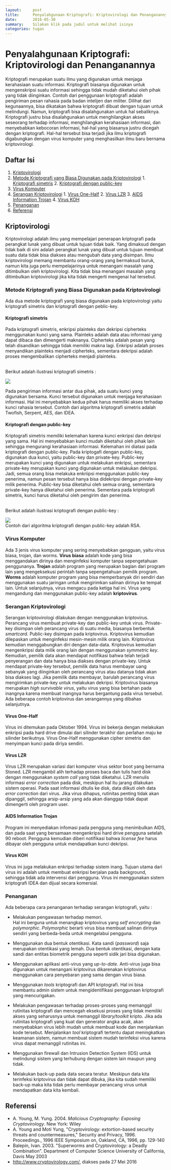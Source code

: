 ```yaml
---
layout:     post
title:      Penyalahgunaan Kriptografi: Kriptovirologi dan Penanganannya
date:       2016-05-30
summary:    Silakan klik pada judul untuk melihat isinya
categories: tugas
---
```


# Penyalahgunaan Kriptografi: Kriptovirologi dan Penanganannya
Kriptografi merupakan suatu ilmu yang digunakan untuk menjaga kerahasiaan suatu informasi. Kriptografi biasanya digunakan untuk mengenskripsi suatu informasi sehingga tidak mudah diketahui oleh pihak yang tidak diinginkan. Contoh dari penggunaan kriptografi adalah pengiriman pesan rahasia pada badan intelijen dan militer. Dilihat dari kegunaannya, bisa dikatakan bahwa kriptografi dibuat dengan tujuan untuk melindungi. Namun, kriptografi bisa disalahgunakan untuk hal sebaliknya. Kriptografi justru bisa disalahgunakan untuk menghilangkan akses seseorang terhadap informasi, menghilangkan kerahasiaan informasi, dan menyebabkan kebocoran informasi, hal-hal yang biasanya justru dicegah dengan kriptografi. Hal-hal tersebut bisa terjadi jika ilmu kriptografi digabungkan dengan virus komputer yang menghasilkan ilmu baru bernama kriptovirologi.

## Daftar Isi
1. [Kriptovirologi](#kriptovirologi)
  1. [Metode Kriptografi yang Biasa Digunakan pada Kriptovirologi](#metode-kriptografi-yang-biasa-digunakan-pada-kriptovirologi)
    1. [Kriptografi simetris](#kriptografi-simetris)
    2. [Kriptografi dengan public-key](#kriptografi-dengan-public-key)
  2. [Virus Komputer](#virus-komputer)
  3. [Serangan Kriptovirologi](#serangan-kriptovirologi)
    1. [Virus One-Half](#virus-one-half)
    2. [Virus LZR](#virus-lzr)
    3. [AIDS Information Trojan](#aids-information-trojan)
    4. [Virus KOH](#virus-koh)
  4. [Penanganan](#penanganan)
2. [Referensi](#referensi)

## Kriptovirologi
Kriptovirologi adalah ilmu yang mempelajari penerapan kriptografi pada perangkat lunak yang dibuat untuk tujuan tidak baik. Yang dimaksud dengan tidak baik di sini adalah perangkat lunak yang dibuat untuk tujuan membuat suatu data tidak bisa diakses atau mengubah data yang disimpan. Ilmu kriptovirologi memang membantu orang-orang yang bermaksud buruk, namun kita juga perlu mempelajarinya untuk menangani masalah yang ditimbulkan oleh kriptovirologi. Kita tidak bisa menangani masalah yang ditimbulkan kriptovirologi jika kita tidak mengerti mengenai hal tersebut.

### Metode Kriptografi yang Biasa Digunakan pada Kriptovirologi
Ada dua metode kriptografi yang biasa digunakan pada kriptovirologi yaitu kriptografi simetris dan kriptografi dengan peblic-key.
#### Kriptografi simetris
Pada kriptografi simetris, enkripsi plainteks dan dekripsi cipherteks menggunakan kunci yang sama. Plainteks adalah data atau informasi yang dapat dibaca dan dimengerti maknanya. Cipherteks adalah pesan yang telah disandikan sehingga tidak memiliki makna lagi. Enkripsi adalah proses menyandikan plainteks menjadi cipherteks, sementara dekripsi adalah proses mengembalikan cipherteks menjadi plainteks. <br><br>

Berikut adalah ilustrasi kriptografi simetris :

<img src="http://www2.powayusd.com/pusdtbes/cs/symmetric.gif">

Pada pengiriman informasi antar dua pihak, ada suatu kunci yang digunakan bersama. Kunci tersebut digunakan untuk menjaga kerahasiaan informasi. Hal ini menyebabkan kedua pihak harus memiliki akses terhadap kunci rahasia tersebut. Contoh dari algoritma kriptografi simetris adalah Twofish, Serpent, AES, dan IDEA. 

#### Kriptografi dengan public-key
Kriptografi simetris memiliki kelemahan karena kunci enkripsi dan dekripsi yang sama. Hal ini menyebabkan kunci mudah diketahui oleh pihak lain sehingga mengurangi kerahasiaan informasi. Kelemahan ini diatasi pada kriptografi dengan public-key. Pada kriptogafi dengan public-key, digunakan dua kunci, yaitu public-key dan private-key. Public-key merupakan kunci yang digunakan untuk melakukan enkripsi, sementara private-key merupakan kunci yang digunakan untuk melakukan dekripsi. Jadi, semua orang bisa melakuka enkriipsi menggunakan public-key penerima, namun pesan tersebut hanya bisa didekripsi dengan private-key milik penerima. Public-key bisa diketahui oleh semua orang, sementara private-key hanya diketahui oleh penerima. Sementara pada kriptografi simetris, kunci harus diketahui oleh pengirim dan penerima. <br><br>

Berikut adalah ilustrasi kriptografi dengan public-key :

<img src="http://www.ooshutup.com/wp-content/uploads/2014/11/public_key_encryption.jpg"><br>
Contoh dari algoritma kriptografi dengan public-key adalah RSA.

### Virus Komputer
Ada 3 jenis virus komputer yang sering menyebabkan gangguan, yaitu virus biasa, trojan, dan worms. **Virus biasa** adalah kode yang bisa menggandakan dirinya dan menginfeksi komputer tanpa sepengetahuan penggunanya. **Trojan** adalah program yang merupakan bagian dari program lain yang mengeksekusi perintah tanpa sepengetahuan pemilik program. **Worms** adalah komputer program yang bisa memperbanyak diri sendiri dan menggunakan suatu jaringan untuk mengirimkan salinan dirinya ke tempat lain. Untuk selanjutnya, virus mengacu pada ketiga hal ini. Virus yang mengandung dan menggunakan public-key adalah **kriptovirus**.

### Serangan Kriptovirologi
Serangan kriptovirologi dilakukan dengan menggunakan kriptovirus. Perancang virus membuat private-key dan public-key untuk virus. Private-key disimpan oleh perancang virus di suatu media, biasanya berbentuk *_smartcard_*. Public-key disimpan pada kriptovirus. Kriptovirus kemudian dilepaskan untuk menginfeksi mesin-mesin milik orang lain. Kriptovirus kemudian menggabungkan diri dengan data-data. Kriptovirus kemudian mengenkripsi data milik orang lain dengan menggunakan _symmetric key_. Kemudian, pemilik data akan mendapat notifikasi bahwa telah terjadi penyerangan dan data hanya bisa diakses dengan private-key. Untuk mendapat private-key tersebut, pemilik data harus membayar uang sebanyak yang diinginkan oleh perancang virus atau datanya tidak akan bisa diakses lagi. Jika pemilik data membayar, barulah perancang virus mengirimkan private-key untuk melakukan dekripsi. Kriptovirus biasanya merupakan _high survivable virus_, yaitu virus yang bisa bertahan pada inangnya karena membuat inangnya harus bergantung pada virus tersebut. Ada beberapa contoh kriptovirus dan serangannya yang dibahas selanjutnya.
#### Virus One-Half
Virus ini ditemukan pada Oktober 1994. Virus ini bekerja dengan melakukan enkripsi pada hard drive dimulai dari silinder terakhir dan perlahan maju ke silinder berikutnya. Virus One-Half menggunakan cipher simetris dan menyimpan kunci pada diriya sendiri.
#### Virus LZR
Virus LZR merupakan variasi dari komputer virus sektor boot yang bernama Stoned. LZR mengambil alih terhadap proses baca dan tulis hard disk dengan menggunakan _system call_ yang tidak diketahui. LZR menulis informasi _error correction_ pada disk, meskipun hal itu jarang dilakukan sistem operasi. Pada saat informasi ditulis ke disk, data diikuti oleh data _error correction_ dari virus. Jika virus dihapus, rutinitas penting tidak akan dipanggil, sehingga arsip-arsip yang ada akan dianggap tidak dapat dimengerti oleh  program user.
#### AIDS Information Trojan
Program ini menyediakan infomasi pada pengguna yang menimbulkan AIDS, dan pada saat yang bersamaan mengenkripsi hard drive pengguna setelah 90 reboot. Pengguna kemudian diberi notifikasi bahwa _license fee_ harus dibayar oleh pengguna untuk mendapatkan kunci dekripsi.
#### Virus KOH
Virus ini juga melakukan enkripsi terhadap sistem inang. Tujuan utama dari virus ini adalah untuk membuat enkripsi berjalan pada background, sehingga tidak ada intervensi dari pengguna. Virus ini menggunakan sistem kriptografi IDEA dan dijual secara komersial.

### Penanganan
Ada beberapa cara penanganan terhadap serangan kriptografi, yaitu :
* Melakukan pengawasan terhadap memori.<br> Hal ini berguna untuk menangkap kriptovirus yang _self encrypting_ dan _polymorphic_. _Polymorphic_ berarti virus bisa membuat salinan dirinya sendiri yang berbeda-beda untuk mengelabui pengguna.

* Menggunakan dua bentuk otentikasi. Kata sandi (_password_) saja merupakan otentikasi yang lemah. Dua bentuk otentikasi, dengan kata sandi dan entitas biometrik pengguna seperti sidik jari bisa digunakan.
* Menggunakan aplikasi anti-virus yang _up-to-date_. Anti-virus juga bisa digunakan untuk menangani kriptovirus dikarenakan kriptovirus menggunakan cara penyebaran yang sama dengan virus biasa.
* Menggunakan _tools_ kriptografi dan API kriptografi. Hal ini bisa membantu admin sistem untuk mengidentifikasi penggunaan kriptografi yang mencurigakan.
* Melakukan pengawasan terhadap proses-proses yang memanggil rutinitas kriptografi dan mencegah eksekusi proses yang tidak memiliki akses yang seharusnya untuk memanggil _library/toolkit_ kripto. Jika ada rutinitas kriptografi yang kuat dan generator angka acak, akan menyebabkan virus lebih mudah untuk membuat kode dan menjalankan kode tersebut. Menjalankan _tool_ kriptografi tertentu dapat meningkatkan keamanan sistem, namun membuat sistem mudah terinfeksi virus karena virus dapat memanggil rutinitas ini.
* Menggunakan firewall dan Intrusion Detection System (IDS) untuk melindungi sistem yang terhubung dengan sistem lain maupun yang tidak.
* Melakukan back-up pada data secara teratur. Meskipun data kita terinfeksi kriptovirus dan tidak dapat dibuka, jika kita sudah memiliki back-up maka kita tidak perlu membayar perancang virus untuk mendapatkan data kita kembali.

## Referensi
* A. Young, M. Yung. 2004. _Malicious Cryptography: Exposing Cryptovirology_. New York: Wiley
* A. Young and Moti Yung, "Cryptovirology: extortion-based security threats and countermeasures," Security and Privacy, 1996. Proceedings., 1996 IEEE Symposium on, Oakland, CA, 1996, pp. 129-140
* Balepin, Ivan. 2003. "Superworms and Cryptovirology: a Deadly Combination". Department of Computer Science University of California, Davis
May 2003
* http://www.cryptovirology.com/, diakses pada 27 Mei 2016


